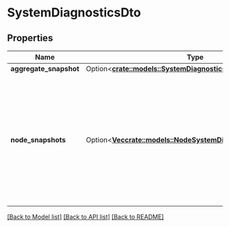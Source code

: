 # SystemDiagnosticsDto

## Properties

Name | Type | Description | Notes
------------ | ------------- | ------------- | -------------
**aggregate_snapshot** | Option<[**crate::models::SystemDiagnosticsSnapshotDto**](SystemDiagnosticsSnapshotDTO.md)> |  | [optional]
**node_snapshots** | Option<[**Vec<crate::models::NodeSystemDiagnosticsSnapshotDto>**](NodeSystemDiagnosticsSnapshotDTO.md)> | A systems diagnostics snapshot for each node in the cluster. If the NiFi instance is a standalone instance, rather than a cluster, this may be null. | [optional]

[[Back to Model list]](../README.md#documentation-for-models) [[Back to API list]](../README.md#documentation-for-api-endpoints) [[Back to README]](../README.md)


